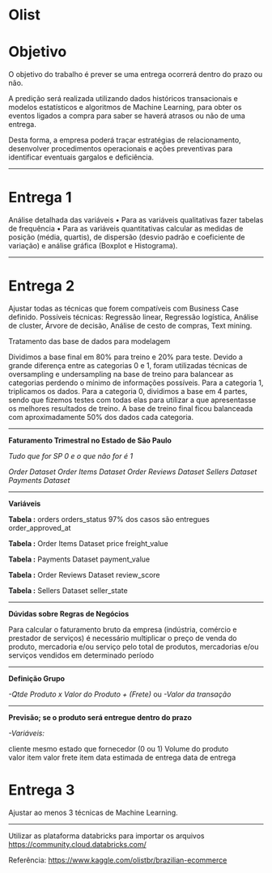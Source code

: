 # Olist


# Objetivo

O objetivo do trabalho é prever se uma entrega ocorrerá dentro do prazo ou não.

A predição será realizada utilizando dados históricos transacionais e modelos estatísticos e algoritmos de Machine Learning, para obter os eventos ligados a compra para saber se haverá atrasos ou não de uma entrega.
 
Desta forma, a empresa poderá traçar estratégias de relacionamento, desenvolver procedimentos operacionais e ações preventivas para identificar eventuais gargalos e deficiência.

------
# Entrega 1

Análise detalhada das variáveis
• Para as variáveis qualitativas fazer tabelas de frequência
• Para as variáveis quantitativas calcular as medidas de posição (média, quartis),
de dispersão (desvio padrão e coeficiente de variação) e análise gráfica
(Boxplot e Histograma).

-----
# Entrega 2

Ajustar todas as técnicas que forem compatíveis com Business Case definido.
Possíveis técnicas: Regressão linear, Regressão logística, Análise de cluster,
Árvore de decisão, Análise de cesto de compras, Text mining.

Tratamento das base de dados para modelagem

Dividimos a base final em 80% para treino e 20% para teste.
Devido a grande diferença entre as categorias 0 e 1, foram utilizadas técnicas de oversampling e undersampling na base de treino para balancear as categorias perdendo o mínimo de informações possíveis.
Para a categoria 1, triplicamos os dados.
Para a categoria 0, dividimos a base em 4 partes, sendo que fizemos testes com todas elas para utilizar a que apresentasse os melhores resultados de treino.
A base de treino final ficou balanceada com aproximadamente 50% dos dados cada categoria.


-------
**Faturamento Trimestral no Estado de São Paulo**

*_Tudo que for SP 0 e o que não for é 1_*

*_Order Dataset_*
*_Order Items Dataset_*
*_Order Reviews Dataset_*
*_Sellers Dataset_*
*_Payments Dataset_*

-----
**Variáveis**

**Tabela :** orders 
orders_status 97% dos casos são entregues
order_approved_at

**Tabela :** Order Items Dataset
price
freight_value


**Tabela :** Payments Dataset
payment_value



**Tabela :** Order Reviews Dataset
review_score


**Tabela :** Sellers Dataset
seller_state

---

**Dúvidas sobre Regras de Negócios**

Para calcular o faturamento bruto da empresa (indústria, comércio e prestador de serviços) é necessário multiplicar o preço de venda do produto, mercadoria e/ou serviço pelo total de produtos, mercadorias e/ou serviços vendidos em determinado período

-----

**Definição Grupo**

*_-Qtde Produto  x Valor do Produto + (Frete)_*
ou
*_-Valor da transação_* 


-----

**Previsão; se o produto será entregue dentro do prazo**

*_-Variáveis:_*

cliente mesmo estado que fornecedor (0 ou 1)
Volume do produto	
valor item
valor frete item
data estimada de entrega
data de entrega


# Entrega 3

Ajustar ao menos 3 técnicas de Machine Learning.



-----

Utilizar as plataforma databricks para importar os arquivos
https://community.cloud.databricks.com/

Referência:
https://www.kaggle.com/olistbr/brazilian-ecommerce



